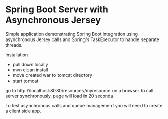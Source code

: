 # Spring Boot Server with Asynchronous Jersey

Simple application demonstrating Spring Boot integration using asynchronous Jersey calls and Spring's TaskExecutor to handle separate threads.

Installation:

  - pull down locally
  - mvn clean install
  - move created war to tomcat directory
  - start tomcat
  
go to http://localhost:8080/resources/myresource on a browser to call server synchronously, page will load in 20 seconds.

To test asynchronous calls and queue management you will need to create a client side app.